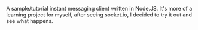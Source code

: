 A sample/tutorial instant messaging client written in Node.JS. It's more of a learning project for myself, after seeing socket.io, I decided to try it out and see what happens.